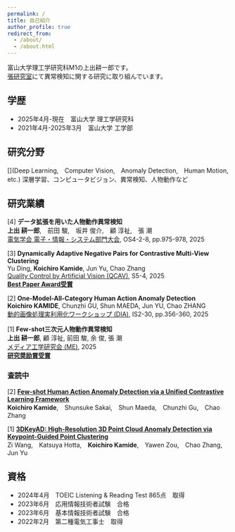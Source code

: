 ```yaml
---
permalink: /
title: 自己紹介
author_profile: true
redirect_from: 
  - /about/
  - /about.html
---
```


富山大学理工学研究科M1の上出耕一郎です。  
[張研究室](https://www.labzhang.com/)にて異常検知に関する研究に取り組んでいます。

## 学歴
* 2025年4月-現在　富山大学 理工学研究科  
* 2021年4月-2025年3月　富山大学 工学部  

<!-- 
* 2025年4月 - 現在 富山大学 理工学研究科博士前期課程 理工学専攻 数理情報学プログラム  
* 2021年4月 - 2025年3月 富山大学 工学部 工学科 知能情報工学コース  
-->

<!-- 
<table style="width:100%; border-collapse: collapse; border: none; font-size: 18px;">
  <tr>
    <td style="width:40%; vertical-align: top; border: none;">2025年4月 - 現在</td>
    <td style="width:60%; text-align: left; vertical-align: top; border: none;">富山大学 理工学研究科</td>
  </tr>
  <tr>
    <td style="width:40%; vertical-align: top; border: none;">2021年4月 - 2025年3月</td>
    <td style="width:60%; text-align: left; vertical-align: top; border: none;">富山大学 工学部</td>
  </tr>
</table>
-->


## 研究分野
[](Deep Learning,　Computer Vision,　Anomaly Detection,　Human Motion,　etc.)
深層学習、コンピュータビジョン、異常検知、人物動作など


## 研究業績
[4] **データ拡張を用いた人物動作異常検知**  
**上出 耕一郎**,　前田 駿,　坂井 俊介,　顧 淳祉,　張 潮  
[電気学会 電子・情報・システム部門大会](https://www.iee.jp/eiss/event/conf2025), OS4-2-8, pp.975-978, 2025

[3] **Dynamically Adaptive Negative Pairs for Contrastive Multi-View Clustering**  
Yu Ding,  **Koichiro Kamide**,  Jun Yu,  Chao Zhang  
[Quality Control by Artificial Vision (QCAV)](https://www.tc-iaip.org/qcav/2025/), S5-4, 2025  
[**Best Paper Award受賞**](https://www.tc-iaip.org/qcav/2025/#:~:text=S5%2D4%E2%80%83Dynamically%20Adaptive%20Negative%20Pairs%20for%20Contrastive%20Multi%2DView%20Clustering)

[2] **One-Model-All-Category Human Action Anomaly Detection**  
**Koichiro KAMIDE**,  Chunzhi GU,  Shun MAEDA,  Jun YU,  Chao ZHANG  
[動的画像処理実利用化ワークショップ (DIA)](https://www.tc-iaip.org/dia/2025/), IS2-30, pp.356-360, 2025

[1] **Few-shot三次元人物動作異常検知**  
**上出 耕一郎**,  顧 淳祉,  前田 駿,  余 俊,  張 潮  
[メディア工学研究会 (ME)](https://www.ite.or.jp/ken/program/index.php?tgs_regid=eaad7329a67e51120a4fda78e0770437c4d94cd15318bc2211cb5356630849dd&tgid=ITE-ME), 2025  
[**研究奨励賞受賞**](https://www.ite.or.jp/study/me/files/award.html)

### 査読中
[2] [**Few-shot Human Action Anomaly Detection via a Unified Contrastive Learning Framework**](https://arxiv.org/abs/2508.17726)  
**Koichiro Kamide**,　Shunsuke Sakai,　Shun Maeda,　Chunzhi Gu,　Chao Zhang  

[1] [**3DKeyAD: High-Resolution 3D Point Cloud Anomaly Detection via Keypoint-Guided Point Clustering**](https://arxiv.org/abs/2507.13110)  
Zi Wang,　Katsuya Hotta,　**Koichiro Kamide**,　Yawen Zou,　Chao Zhang,　Jun Yu

## 資格
* 2024年4月　TOEIC Listening & Reading Test 865点　取得  
* 2023年6月　応用情報技術者試験　合格  
* 2023年6月　基本情報技術者試験　合格  
* 2022年2月　第二種電気工事士　取得  
